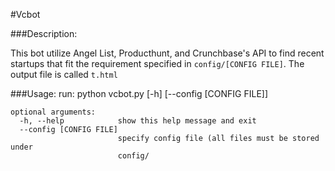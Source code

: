 #Vcbot

###Description:

This bot utilize Angel List, Producthunt, and Crunchbase's API to find recent startups that fit the requirement specified in `config/[CONFIG FILE]`. The output file is called `t.html`

###Usage:
    run: python vcbot.py [-h] [--config [CONFIG FILE]]

    optional arguments:
      -h, --help            show this help message and exit
      --config [CONFIG FILE]
                            specify config file (all files must be stored under
                            config/
